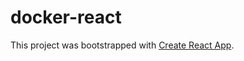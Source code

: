 # docker-react
This project was bootstrapped with [Create React App](https://github.com/facebook/create-react-app).